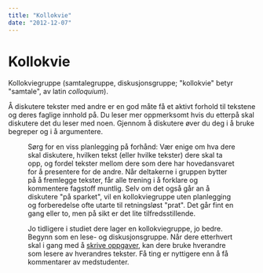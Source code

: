 ```yaml
---
title: "Kollokvie"
date: "2012-12-07"
---
```


# Kollokvie

Kollokviegruppe (samtalegruppe, diskusjonsgruppe; "kollokvie" betyr "samtale", av latin _colloquium_). 

Å diskutere tekster med andre er en god måte få et aktivt forhold til tekstene og deres faglige innhold på. Du leser mer oppmerksomt hvis du etterpå skal diskutere det du leser med noen. Gjennom å diskutere øver du deg i å bruke begreper og i å argumentere.

<Figure
  src="/images/Kategori_studier5-1.jpg"
  caption="Kollokvie Ill.foto: NHH"
  type="right"
/>

Sørg for en viss planlegging på forhånd: Vær enige om hva dere skal diskutere, hvilken tekst (eller hvilke tekster) dere skal ta opp, og fordel tekster mellom dere som dere har hovedansvaret for å presentere for de andre. Når deltakerne i gruppen bytter på å fremlegge tekster, får alle trening i å forklare og kommentere fagstoff muntlig. Selv om det også går an å diskutere "på sparket", vil en kollokviegruppe uten planlegging og forberedelse ofte utarte til retningsløst "prat". Det går fint en gang eller to, men på sikt er det lite tilfredsstillende.

Jo tidligere i studiet dere lager en kollokviegruppe, jo bedre. Begynn som en lese- og diskusjonsgruppe. Når dere etterhvert skal i gang med å [skrive oppgaver](?p=1216), kan dere bruke hverandre som lesere av hverandres tekster. Få ting er nyttigere enn å få kommentarer av medstudenter.
